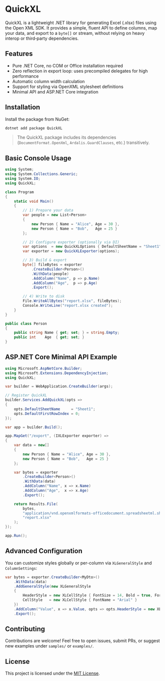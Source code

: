 # QuickXL

QuickXL is a lightweight .NET library for generating Excel (.xlsx) files using the Open XML SDK. It provides a simple, fluent API to define columns, map your data, and export to a `byte[]` or stream, without relying on heavy interop or third‑party dependencies.

## Features

- Pure .NET Core, no COM or Office installation required
- Zero reflection in export loop: uses precompiled delegates for high performance
- Automatic column width calculation
- Support for styling via OpenXML stylesheet definitions
- Minimal API and ASP.NET Core integration

## Installation

Install the package from NuGet:

```bash
dotnet add package QuickXL
```

> The QuickXL package includes its dependencies (`DocumentFormat.OpenXml`, `Ardalis.GuardClauses`, etc.) transitively.

## Basic Console Usage

```csharp
using System;
using System.Collections.Generic;
using System.IO;
using QuickXL;

class Program
{
    static void Main()
    {
        // 1) Prepare your data
        var people = new List<Person>
        {
            new Person { Name = "Alice", Age = 30 },
            new Person { Name = "Bob",   Age = 25 }
        };

        // 2) Configure exporter (optionally via DI)
        var options  = new QuickXLOptions { DefaultSheetName = "Sheet1", DefaultFirstRowIndex = 0 };
        var exporter = new QuickXLExporter(options);

        // 3) Build & export
        byte[] fileBytes = exporter
            .CreateBuilder<Person>()
            .WithData(people)
            .AddColumn("Name", p => p.Name)
            .AddColumn("Age",  p => p.Age)
            .Export();

        // 4) Write to disk
        File.WriteAllBytes("report.xlsx", fileBytes);
        Console.WriteLine("report.xlsx created");
    }
}

public class Person
{
    public string Name { get; set; } = string.Empty;
    public int    Age  { get; set; }
}
```

## ASP.NET Core Minimal API Example

```csharp
using Microsoft.AspNetCore.Builder;
using Microsoft.Extensions.DependencyInjection;
using QuickXL;

var builder = WebApplication.CreateBuilder(args);

// Register QuickXL
builder.Services.AddQuickXL(opts =>
{
    opts.DefaultSheetName     = "Sheet1";
    opts.DefaultFirstRowIndex = 0;
});

var app = builder.Build();

app.MapGet("/export", (IXLExporter exporter) =>
{
    var data = new[]
    {
        new Person { Name = "Alice", Age = 30 },
        new Person { Name = "Bob",   Age = 25 }
    };

    var bytes = exporter
        .CreateBuilder<Person>()
        .WithData(data)
        .AddColumn("Name", x => x.Name)
        .AddColumn("Age",  x => x.Age)
        .Export();

    return Results.File(
        bytes,
        "application/vnd.openxmlformats-officedocument.spreadsheetml.sheet",
        "report.xlsx"
    );
});

app.Run();
```

## Advanced Configuration

You can customize styles globally or per-column via `XLGeneralStyle` and `ColumnSettings`:

```csharp
var bytes = exporter.CreateBuilder<MyDto>()
    .WithData(data)
    .AddGeneralStyle(new XLGeneralStyle
    {
        HeaderStyle = new XLCellStyle { FontSize = 14, Bold = true, ForegroundColor = "#FF0000" },
        CellStyle   = new XLCellStyle { FontName = "Arial" }
    })
    .AddColumn("Value", x => x.Value, opts => opts.HeaderStyle = new XLCellStyle { Italic = true })
    .Export();
```

## Contributing

Contributions are welcome! Feel free to open issues, submit PRs, or suggest new examples under `samples/` or `examples/`.

## License

This project is licensed under the [MIT License](LICENSE).

